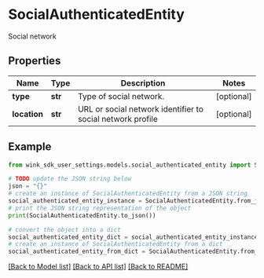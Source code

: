 # SocialAuthenticatedEntity

Social network

## Properties

Name | Type | Description | Notes
------------ | ------------- | ------------- | -------------
**type** | **str** | Type of social network. | [optional] 
**location** | **str** | URL or social network identifier to social network profile | [optional] 

## Example

```python
from wink_sdk_user_settings.models.social_authenticated_entity import SocialAuthenticatedEntity

# TODO update the JSON string below
json = "{}"
# create an instance of SocialAuthenticatedEntity from a JSON string
social_authenticated_entity_instance = SocialAuthenticatedEntity.from_json(json)
# print the JSON string representation of the object
print(SocialAuthenticatedEntity.to_json())

# convert the object into a dict
social_authenticated_entity_dict = social_authenticated_entity_instance.to_dict()
# create an instance of SocialAuthenticatedEntity from a dict
social_authenticated_entity_from_dict = SocialAuthenticatedEntity.from_dict(social_authenticated_entity_dict)
```
[[Back to Model list]](../README.md#documentation-for-models) [[Back to API list]](../README.md#documentation-for-api-endpoints) [[Back to README]](../README.md)


